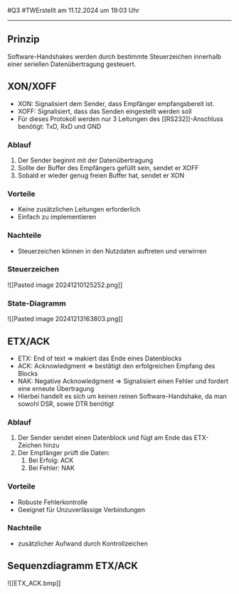 #Q3 #TWErstellt am 11.12.2024 um 19:03 Uhr

---
## Prinzip
Software-Handshakes werden durch bestimmte Steuerzeichen innerhalb einer seriellen Datenübertragung gesteuert.

## XON/XOFF
- XON: Signalisiert dem Sender, dass Empfänger empfangsbereit ist.
- XOFF: Signalisiert, dass das Senden eingestellt werden soll
- Für dieses Protokoll werden nur 3 Leitungen des [[RS232]]-Anschluss benötigt: TxD, RxD und GND

### Ablauf
1. Der Sender beginnt mit der Datenübertragung
2. Sollte der Buffer des Empfängers gefüllt sein, sendet er XOFF
3. Sobald er wieder genug freien Buffer hat, sendet er XON

### Vorteile
- Keine zusätzlichen Leitungen erforderlich
- Einfach zu implementieren
### Nachteile
- Steuerzeichen können in den Nutzdaten auftreten und verwirren
### Steuerzeichen
![[Pasted image 20241210125252.png]]
### State-Diagramm
![[Pasted image 20241213163803.png]]



## ETX/ACK
- ETX: End of text => makiert das Ende eines Datenblocks
- ACK: Acknowledgment => bestätigt den erfolgreichen Empfang des Blocks
- NAK: Negative Acknowledgment => Signalisiert einen Fehler und fordert eine erneute Übertragung
- Hierbei handelt es sich um keinen reinen Software-Handshake, da man sowohl DSR, sowie DTR benötigt

### Ablauf
1. Der Sender sendet einen Datenblock und fügt am Ende das ETX-Zeichen hinzu
2. Der Empfänger prüft die Daten:
	1. Bei Erfolg: ACK
	2. Bei Fehler: NAK

### Vorteile 
- Robuste Fehlerkontrolle
- Geeignet für Unzuverlässige Verbindungen

### Nachteile 
- zusätzlicher Aufwand durch Kontrollzeichen

## Sequenzdiagramm ETX/ACK
![[ETX_ACK.bmp]]